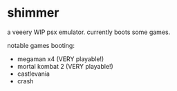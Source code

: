 # shimmer

a veeery WIP psx emulator. currently boots some games.

notable games booting:

- megaman x4 (VERY playable!)
- mortal kombat 2 (VERY playable!)
- castlevania
- crash
